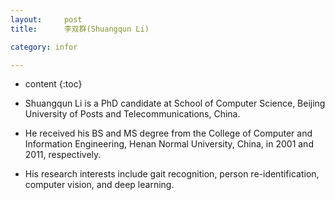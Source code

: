 ```yaml
---
layout:     post
title:      李双群(Shuangqun Li)

category: infor

---
```

* content
{:toc}


* Shuangqun Li is a PhD candidate at School of Computer Science, Beijing University of Posts and Telecommunications, China. 
* He received his BS and MS degree from the College of Computer and Information Engineering, Henan Normal University, China, in 2001 and 2011, respectively. 
* His research interests include gait recognition, person re-identification, computer vision, and deep learning.



